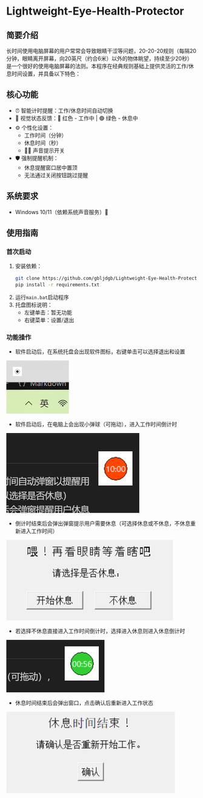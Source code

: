 # Lightweight-Eye-Health-Protector

## 简要介绍
长时间使用电脑屏幕的用户常常会导致眼睛干涩等问题，20-20-20规则（每隔20分钟，眼睛离开屏幕，向20英尺（约合6米）以外的物体眺望，持续至少20秒）是一个很好的使用电脑屏幕的法则。本程序在经典规则基础上提供灵活的工作/休息时间设置，并具备以下特色：

## 核心功能
- ⏰ 智能计时提醒：工作/休息时间自动切换
- 🎨 视觉状态反馈：🔴 红色 - 工作中 | 🟢 绿色 - 休息中
- ⚙️ 个性化设置：
  - 工作时间（分钟）
  - 休息时间（秒）
  - 🚫🔔 声音提示开关
- 🛡️ 强制提醒机制：
  - 休息提醒窗口居中置顶
  - 无法通过关闭按钮跳过提醒
 
## 系统要求
- Windows 10/11（依赖系统声音服务）🚀

## 使用指南
### 首次启动
1. 安装依赖：
   ```bash
   git clone https://github.com/gbljdgb/Lightweight-Eye-Health-Protector.git
   pip install -r requirements.txt
   ```
2. 运行`main.bat`启动程序
3. 托盘图标说明：
   * 左键单击：暂无功能
   * 右键菜单：设置/退出

### 功能操作
- 软件启动后，在系统托盘会出现软件图标，右键单击可以选择退出和设置

![alt text](figure/work_restart.png)

- 软件启动后，在电脑上会出现小弹球（可拖动），进入工作时间倒计时

![桌面小弹球](figure/ball.png)

- 倒计时结束后会弹出弹窗提示用户需要休息（可选择休息或不休息，不休息重新进入工作时间）

![休息弹窗](figure/relax.png)

- 若选择不休息直接进入工作时间倒计时，选择进入休息则进入休息倒计时

![alt text](figure/relax_time.png)

- 休息时间结束后会弹出窗口，点击确认后重新进入工作状态

![alt text](figure/realx_fin.png)